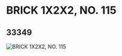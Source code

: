 # BRICK 1X2X2, NO. 115
## 33349
![BRICK 1X2X2, NO. 115](https://lc-www-live-s.legocdn.com/media/bricks/5/2/6186595.jpg)